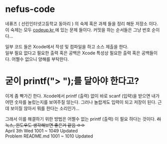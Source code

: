 
# nefus-code
네퓨즈 ( 선린인터넷고등학교 동아리 ) 의 숙제 혹은 과제 들을 정리 해둔 저장소 이다. <br/>
이 숙제는 모두 <a href="codeup.kr"> codeup.kr </a> 에 있는 문제 들이다. 커밋을 하는 순서들은 그냥 번호 순이다... <br/>

일부 코드 들은 Xcode에서 작성 및 컴파일을 하고 소스 제출을 한다. <br/>
일부 필요 없다고 필요한 출력 혹은 공백은 Xcode 특성상 필요한 출력 혹은 공백들이다. 어쩔수 없으니 양해를 부탁한다. <br/>

# 굳이 printf("> ");를 달아야 한다고?
이게 좀 빡가긴 한다. Xcode에서 printf (출력) 없이 바로 scanf (입략)을 받으면 내가 어떤 숫자를 눌렀는지를 보여주질 않는다. 그러나 놀랍게도 입력이 되고 저장이 된다. 근데 보이질 않아서 뭐를 한다는 소리인가... <br/>

그래서 이를 해결하기 위한 방법은 어쩔수 없는 printf (출력) 이 필요 하다는 것이다. ~~리눅스, 윈도우도 생각해보면 좋은거 같음 ㅇㅇ~~ <br/>
April 3th Wed 1001 ~ 1049 Updated <br/>
Problem README.md 1001 ~ 1010 Updated <br/>

